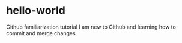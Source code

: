 # hello-world
Github familiarization tutorial
I am new to Github and learning how to commit and merge changes.
